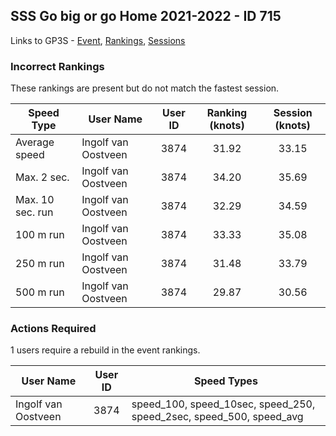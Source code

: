 ## SSS Go big or go Home 2021-2022 - ID 715

Links to GP3S - [Event](https://www.gps-speedsurfing.com/default.aspx?mnu=event&val=715), [Rankings](https://www.gps-speedsurfing.com/default.aspx?mnu=eventranking&val=715), [Sessions](https://www.gps-speedsurfing.com/default.aspx?mnu=eventsessions&val=715)

### Incorrect Rankings

These rankings are present but do not match the fastest session.

| Speed Type | User Name | User ID | Ranking (knots) | Session (knots) |
| ---------- | --------- | :-----: | :-------------: | :-------------: |
| Average speed | Ingolf van Oostveen | 3874 | 31.92 | 33.15 |
| Max. 2 sec. | Ingolf van Oostveen | 3874 | 34.20 | 35.69 |
| Max. 10 sec. run | Ingolf van Oostveen | 3874 | 32.29 | 34.59 |
| 100 m run | Ingolf van Oostveen | 3874 | 33.33 | 35.08 |
| 250 m run | Ingolf van Oostveen | 3874 | 31.48 | 33.79 |
| 500 m run | Ingolf van Oostveen | 3874 | 29.87 | 30.56 |

### Actions Required

1 users require a rebuild in the event rankings.

| User Name | User ID | Speed Types |
| --------- | :-----: | ----------- |
| Ingolf van Oostveen | 3874 | speed_100, speed_10sec, speed_250, speed_2sec, speed_500, speed_avg |
